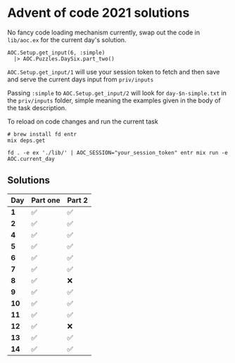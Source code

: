 # Advent of code 2021 solutions

No fancy code loading mechanism currently, swap out the code in `lib/aoc.ex` for the current day's solution.

```
AOC.Setup.get_input(6, :simple)
  |> AOC.Puzzles.DaySix.part_two()
```

`AOC.Setup.get_input/1` will use your session token to fetch and then save and serve the current days input from `priv/inputs`

Passing `:simple` to `AOC.Setup.get_input/2` will look for `day-$n-simple.txt` in the `priv/inputs` folder, simple meaning the examples given in the body of the task description.

To reload on code changes and run the current task

```
# brew install fd entr
mix deps.get

fd . -e ex './lib/' | AOC_SESSION="your_session_token" entr mix run -e AOC.current_day
```

## Solutions

| Day    | Part one | Part 2 |
| ------ | -------- | ------ |
| **1**  | ✅       | ✅     |
| **2**  | ✅       | ✅     |
| **4**  | ✅       | ✅     |
| **5**  | ✅       | ✅     |
| **6**  | ✅       | ✅     |
| **7**  | ✅       | ✅     |
| **8**  | ✅       | ❌     |
| **9**  | ✅       | ✅     |
| **10** | ✅       | ✅     |
| **11** | ✅       | ✅     |
| **12** | ✅       | ❌     |
| **13** | ✅       | ✅     |
| **14** | ✅       | ✅     |

<!--
| **15** |        |      |
| **16** |        |      |
| **17** |        |      |
| **18** |        |      |
| **19** |        |      |
| **20** |        |      |
| **21** |        |      |
| **22** |        |      |
| **23** |        |      |
| **24** |        |      |
| **25** |        |      |
-->

